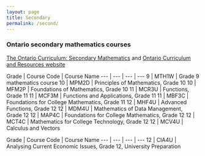 ```yaml
---
layout: page
title: Secondary
permalink: /second/
---
```


### Ontario secondary mathematics courses

[The Ontario Curriculum: Secondary Mathematics](http://www.edu.gov.on.ca/eng/curriculum/secondary/index.html) and [Ontario Curriculum and Resources website](https://www.dcp.edu.gov.on.ca/en/curriculum/secondary-mathematics)

Grade | Course Code | Course Name
--- | --- | --- | ---
9 | MTH1W | Grade 9 mathematics course
10 | MPM2D | Principles of Mathematics, Grade 10
10 | MFM2P | Foundations of Mathematics, Grade 10
11 | MCR3U | Functions, Grade 11
11 | MCF3M | Functions and Applications, Grade 11
11 | MBF3C | Foundations for College Mathematics, Grade 11
12 | MHF4U | Advanced Functions, Grade 12
12 | MDM4U | Mathematics of Data Management, Grade 12
12 | MAP4C | Foundations for College Mathematics, Grade 12
12 | MCT4C | Mathematics for College Technology, Grade 12
12 | MCV4U | Calculus and Vectors

Grade | Course Code | Course Name
--- | --- | --- | ---
12 | CIA4U | Analysing Current Economic Issues, Grade 12, University Preparation